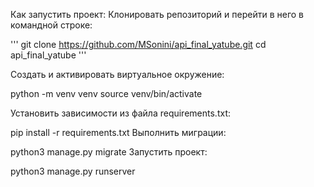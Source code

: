 Как запустить проект:
Клонировать репозиторий и перейти в него в командной строке:

'''
git clone https://github.com/MSonini/api_final_yatube.git
cd api_final_yatube
'''

Cоздать и активировать виртуальное окружение:

python -m venv venv
source venv/bin/activate


Установить зависимости из файла requirements.txt:

pip install -r requirements.txt
Выполнить миграции:

python3 manage.py migrate
Запустить проект:

python3 manage.py runserver
